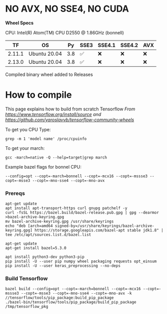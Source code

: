# NO AVX, NO SSE4, NO CUDA

**Wheel Specs**  

CPU: Intel(R) Atom(TM) CPU D2550 @ 1.86GHz (bonnell)

| TF  | OS | Py | SSE3 | SSE4.1 | SSE4.2 | AVX |
| --- | -- | -- | ---- | ------ | ------ | --- |
|2.11.1 | Ubuntu 20.04 | 3.8  | ✅ | ❌ | ❌ | ❌ |
|2.13.0 | Ubuntu 20.04 | 3.8  | ✅ | ❌ | ❌ | ❌ |

Compiled binary wheel added to Releases

# How to compile

This page explains how to build from scratch Tensorflow
_From https://www.tensorflow.org/install/source and https://github.com/yaroslavvb/tensorflow-community-wheels_

To get you CPU Type: 

`grep -m 1 'model name' /proc/cpuinfo`

To get your march: 

`gcc -march=native -Q --help=target|grep march`

Example bazel flags for bonnel CPU:

`--config=opt --copt=-march=bonnell --copt=-mcx16 --copt=-mssse3 --copt=-msse3 --copt=-mno-sse4 --copt=-mno-avx`

### Prereqs

```
apt-get update
apt install apt-transport-https curl gnupg patchelf -y
curl -fsSL https://bazel.build/bazel-release.pub.gpg | gpg --dearmor >bazel-archive-keyring.gpg
mv bazel-archive-keyring.gpg /usr/share/keyrings
echo "deb [arch=amd64 signed-by=/usr/share/keyrings/bazel-archive-keyring.gpg] https://storage.googleapis.com/bazel-apt stable jdk1.8" | tee /etc/apt/sources.list.d/bazel.list

apt-get update
apt-get install bazel=5.3.0

apt install python3-dev python3-pip
pip install -U --user pip numpy wheel packaging requests opt_einsum
pip install -U --user keras_preprocessing --no-deps
```

### Build Tensorflow

```
bazel build --config=opt --copt=-march=bonnell --copt=-mcx16 --copt=-mssse3 --copt=-msse3 --copt=-mno-sse4 --copt=-mno-avx -k //tensorflow/tools/pip_package:build_pip_package
./bazel-bin/tensorflow/tools/pip_package/build_pip_package /tmp/tensorflow_pkg
```
